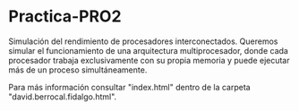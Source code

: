 # Practica-PRO2
Simulación del rendimiento de procesadores interconectados.
Queremos simular el funcionamiento de una arquitectura multiprocesador, donde cada procesador trabaja exclusivamente con su propia memoria y puede ejecutar más de un proceso simultáneamente.

Para más información consultar "index.html" dentro de la carpeta "david.berrocal.fidalgo.html".
